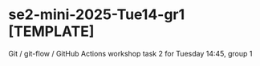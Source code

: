# se2-mini-2025-Tue14-gr1 [TEMPLATE]
Git / git-flow / GitHub Actions workshop task 2 for Tuesday 14:45, group 1
